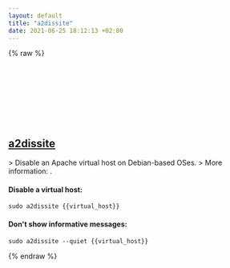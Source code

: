```yaml
---
layout: default
title: "a2dissite"
date: 2021-06-25 18:12:13 +02:00
---
```

{% raw %}
<h2 id="a2dissite">
  <a href="/en/linux/a2dissite.html">a2dissite</a> <a href="#a2dissite"><svg class="icon">
    <use href="/assets/images/unicode_sprite.svg#link" />
  </svg></a>
</h2>
> Disable an Apache virtual host on Debian-based OSes.
> More information: <https://manpages.debian.org/latest/apache2/a2dissite.8.en.html>.

#### Disable a virtual host:
```shell
sudo a2dissite {{virtual_host}}
```
#### Don't show informative messages:
```shell
sudo a2dissite --quiet {{virtual_host}}
```
{% endraw %}